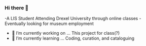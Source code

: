 ### Hi there 👋

-A LIS Student Attending Drexel University through online classes
-Eventually looking for museum employment

- 🔭 I’m currently working on ... This project for class(?)
- 🌱 I’m currently learning ... Coding, curation, and cataloguing

